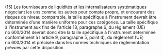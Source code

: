 (15) Les fournisseurs de liquidités et les internalisateurs systématiques négociant les uns comme les autres pour compte propre, et encourant des risques de niveau comparable, la taille spécifique à l'instrument devrait être déterminée d'une manière uniforme pour ces catégories. La taille spécifique à l'instrument aux fins de l'article 18, paragraphe 6, du règlement (UE) no 600/2014 devrait donc être la taille spécifique à l'instrument déterminée conformément à l'article 9, paragraphe 5, point d), du règlement (UE) no 600/2014 et précisée dans les normes techniques de réglementation prévues par cette disposition.